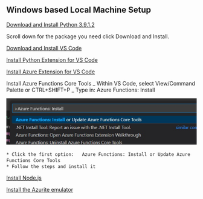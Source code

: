 ## Windows based Local Machine Setup

[Download and Install Python 3.9.1.2](https://www.python.org/downloads/release/python-3912/)

Scroll down for the package you need
click Download and Install.

[Download and Install VS Code](https://code.visualstudio.com/Download)

[Install Python Extension for VS Code](https://marketplace.visualstudio.com/items?itemName=ms-python.python)

[Install Azure Extension for VS Code](https://marketplace.visualstudio.com/items?itemName=ms-azuretools.vscode-azurefunctions)

Install Azure Functions Core Tools
_ Within VS Code, select View/Command Palette or CTRL+SHIFT+P
_ Type in: Azure Functions: Install

![lmsetup1](assets/lmsetup1.jpg)

    * Click the first option:   Azure Functions: Install or Update Azure Functions Core Tools
    * Follow the steps and install it

[Install Node.js](https://nodejs.org/en)

[Install the Azurite emulator](https://marketplace.visualstudio.com/items?itemName=Azurite.azurite)

